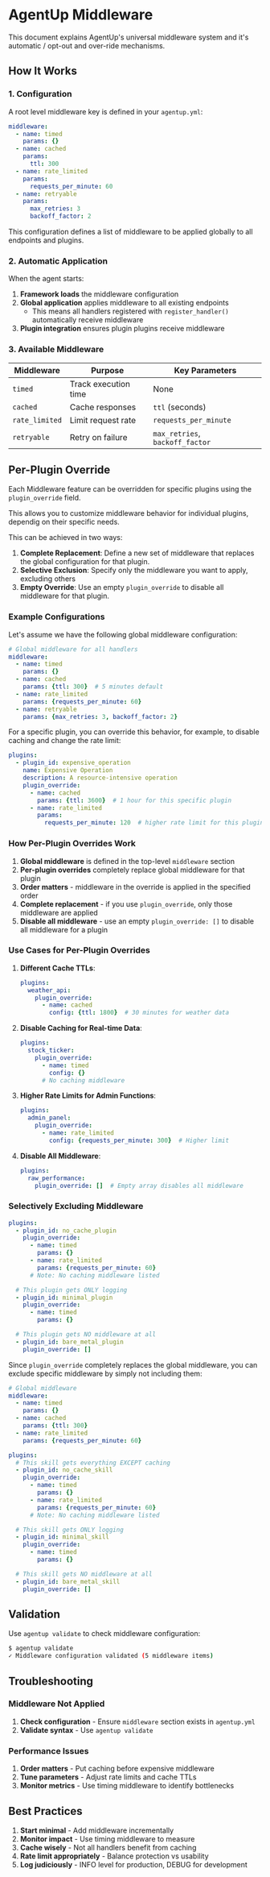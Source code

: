 # AgentUp Middleware

This document explains AgentUp's universal middleware system and it's automatic / opt-out and over-ride mechanisms.

## How It Works

### 1. Configuration

A root level middleware key is defined in your `agentup.yml`:

```yaml
middleware:
  - name: timed
    params: {}
  - name: cached
    params:
      ttl: 300
  - name: rate_limited
    params:
      requests_per_minute: 60
  - name: retryable
    params:
      max_retries: 3
      backoff_factor: 2
```

This configuration defines a list of middleware to be applied globally to all endpoints and plugins.

### 2. Automatic Application

When the agent starts:

1. **Framework loads** the middleware configuration
2. **Global application** applies middleware to all existing endpoints
    - This means all handlers registered with `register_handler()` automatically receive middleware
3. **Plugin integration** ensures plugin plugins receive middleware

### 3. Available Middleware

| Middleware | Purpose | Key Parameters |
|------------|---------|----------------|
| `timed` | Track execution time | None |
| `cached` | Cache responses | `ttl` (seconds) |
| `rate_limited` | Limit request rate | `requests_per_minute` |
| `retryable` | Retry on failure | `max_retries`, `backoff_factor` |


## Per-Plugin Override

Each Middleware feature can be overridden for specific plugins using the `plugin_override` field.

This allows you to customize middleware behavior for individual plugins, dependig on their specific needs.

This can be achieved in two ways:

1. **Complete Replacement**: Define a new set of middleware that replaces the global configuration for that plugin.
2. **Selective Exclusion**: Specify only the middleware you want to apply, excluding others
3. **Empty Override**: Use an empty `plugin_override` to disable all middleware for that plugin.

### Example Configurations

Let's assume we have the following global middleware configuration:

```yaml
# Global middleware for all handlers
middleware:
  - name: timed
    params: {}
  - name: cached
    params: {ttl: 300}  # 5 minutes default
  - name: rate_limited
    params: {requests_per_minute: 60}
  - name: retryable
    params: {max_retries: 3, backoff_factor: 2}
```

For a specific plugin, you can override this behavior, for example, to disable caching and change the rate limit:

```yaml
plugins:
  - plugin_id: expensive_operation
    name: Expensive Operation
    description: A resource-intensive operation
    plugin_override:
      - name: cached
        params: {ttl: 3600}  # 1 hour for this specific plugin
      - name: rate_limited
        params:
          requests_per_minute: 120  # higher rate limit for this plugin
```

### How Per-Plugin Overrides Work

1. **Global middleware** is defined in the top-level `middleware` section
2. **Per-plugin overrides** completely replace global middleware for that plugin
3. **Order matters** - middleware in the override is applied in the specified order
4. **Complete replacement** - if you use `plugin_override`, only those middleware are applied
5. **Disable all middleware** - use an empty `plugin_override: []` to disable all middleware for a plugin

### Use Cases for Per-Plugin Overrides

1. **Different Cache TTLs**:
   ```yaml
   plugins:
     weather_api:
       plugin_override:
         - name: cached
           config: {ttl: 1800}  # 30 minutes for weather data
   ```

2. **Disable Caching for Real-time Data**:
   ```yaml
   plugins:
     stock_ticker:
       plugin_override:
         - name: timed
           config: {}
         # No caching middleware
   ```

3. **Higher Rate Limits for Admin Functions**:
   ```yaml
   plugins:
     admin_panel:
       plugin_override:
         - name: rate_limited
           config: {requests_per_minute: 300}  # Higher limit
   ```

4. **Disable All Middleware**:
   ```yaml
   plugins:
     raw_performance:
       plugin_override: []  # Empty array disables all middleware
   ```

### Selectively Excluding Middleware

```yaml
plugins:
  - plugin_id: no_cache_plugin
    plugin_override:
      - name: timed
        params: {}
      - name: rate_limited
        params: {requests_per_minute: 60}
      # Note: No caching middleware listed

  # This plugin gets ONLY logging
  - plugin_id: minimal_plugin
    plugin_override:
      - name: timed
        params: {}

  # This plugin gets NO middleware at all
  - plugin_id: bare_metal_plugin
    plugin_override: []
```

Since `plugin_override` completely replaces the global middleware, you can exclude specific
middleware by simply not including them:

```yaml
# Global middleware
middleware:
  - name: timed
    params: {}
  - name: cached
    params: {ttl: 300}
  - name: rate_limited
    params: {requests_per_minute: 60}

plugins:
  # This skill gets everything EXCEPT caching
  - plugin_id: no_cache_skill
    plugin_override:
      - name: timed
        params: {}
      - name: rate_limited
        params: {requests_per_minute: 60}
      # Note: No caching middleware listed

  # This skill gets ONLY logging
  - plugin_id: minimal_skill
    plugin_override:
      - name: timed
        params: {}

  # This skill gets NO middleware at all
  - plugin_id: bare_metal_skill
    plugin_override: []
```

## Validation

Use `agentup validate` to check middleware configuration:

```bash
$ agentup validate
✓ Middleware configuration validated (5 middleware items)
```

## Troubleshooting

### Middleware Not Applied

1. **Check configuration** - Ensure `middleware` section exists in `agentup.yml`
2. **Validate syntax** - Use `agentup validate`

### Performance Issues

1. **Order matters** - Put caching before expensive middleware
2. **Tune parameters** - Adjust rate limits and cache TTLs
3. **Monitor metrics** - Use timing middleware to identify bottlenecks

## Best Practices

1. **Start minimal** - Add middleware incrementally
2. **Monitor impact** - Use timing middleware to measure
3. **Cache wisely** - Not all handlers benefit from caching
4. **Rate limit appropriately** - Balance protection vs usability
5. **Log judiciously** - INFO level for production, DEBUG for development
